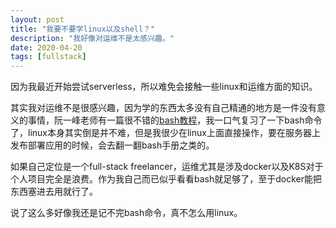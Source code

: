 ```yaml
---
layout: post
title: "我要不要学linux以及shell？"
description: "我好像对运维不是太感兴趣。"
date: 2020-04-20
tags: [fullstack]
---
```


因为我最近开始尝试serverless，所以难免会接触一些linux和运维方面的知识。

<!--more-->

其实我对运维不是很感兴趣，因为学的东西太多没有自己精通的地方是一件没有意义的事情，阮一峰老师有一篇很不错的[bash教程](https://wangdoc.com/bash/index.html)，我一口气复习了一下bash命令了，linux本身其实倒是并不难，但是我很少在linux上面直接操作，要在服务器上发布部署应用的时候，会去翻一翻bash手册之类的。

如果自己定位是一个full-stack freelancer，运维尤其是涉及docker以及K8S对于个人项目完全是浪费。作为我自己而已似乎看看bash就足够了，至于docker能把东西塞进去用就行了。

说了这么多好像我还是记不完bash命令，真不怎么用linux。